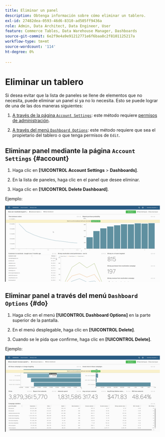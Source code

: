 ```yaml
---
title: Eliminar un panel
description: Obtenga información sobre cómo eliminar un tablero.
exl-id: 27482dea-0593-46d6-8310-ad505ff9436a
role: Admin, Data Architect, Data Engineer, User
feature: Commerce Tables, Data Warehouse Manager, Dashboards
source-git-commit: 6e2f9e4a9e91212771e6f6baa8c2f8101125217a
workflow-type: tm+mt
source-wordcount: '114'
ht-degree: 0%

---
```


# Eliminar un tablero

Si desea evitar que la lista de paneles se llene de elementos que no necesita, puede eliminar un panel si ya no lo necesita. Esto se puede lograr de una de las dos maneras siguientes:

1. [A través de la página `Account Settings`](#account): este método requiere [permisos de administración](../../administrator/user-management/user-management.md).

1. [A través del menú `Dashboard Options`](#do): este método requiere que sea el propietario del tablero o que tenga permisos de `Edit`.

## Eliminar panel mediante la página `Account Settings` {#account}

1. Haga clic en **[!UICONTROL Account Settings** > **Dashboards]**.

1. En la lista de paneles, haga clic en el panel que desee eliminar.

1. Haga clic en **[!UICONTROL Delete Dashboard]**.

Ejemplo:

![eliminar tablero](../../assets/deleting_dash.gif)<!--{: width="703" height="346"}-->

## Eliminar panel a través del menú `Dashboard Options` {#do}

1. Haga clic en el menú **[!UICONTROL Dashboard Options]** en la parte superior de la pantalla.

1. En el menú desplegable, haga clic en **[!UICONTROL Delete]**.

1. Cuando se le pida que confirme, haga clic en **[!UICONTROL Delete]**.

Ejemplo:

![eliminar tablero](../../assets/deleting_dash_2.gif)<!--{: width="703" height="347"}-->
